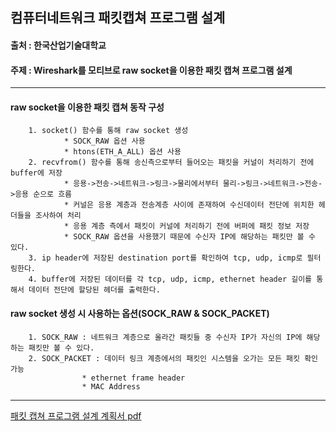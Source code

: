 ## 컴퓨터네트워크 패킷캡쳐 프로그램 설계   
#### 출처 : 한국산업기술대학교   
#### 주제 : Wireshark를 모티브로 raw socket을 이용한 패킷 캡쳐 프로그램 설계   
***   

#### raw socket을 이용한 패킷 캡쳐 동작 구성   
		1. socket() 함수를 통해 raw socket 생성   
				* SOCK_RAW 옵션 사용   
				* htons(ETH_A_ALL) 옵션 사용   
		2. recvfrom() 함수를 통해 송신측으로부터 들어오는 패킷을 커널이 처리하기 전에 buffer에 저장   
				* 응용->전송->네트워크->링크->물리에서부터 물리->링크->네트워크->전송->응용 순으로 흐름   
				* 커널은 응용 계층과 전송계층 사이에 존재하여 수신데이터 전단에 위치한 헤더들을 조사하여 처리   
				* 응용 계층 측에서 패킷이 커널에 처리하기 전에 버퍼에 패킷 정보 저장   
				* SOCK_RAW 옵션을 사용했기 때문에 수신자 IP에 해당하는 패킷만 볼 수 있다.   		
		3. ip header에 저장된 destination port를 확인하여 tcp, udp, icmp로 필터링한다.   
		4. buffer에 저장된 데이터를 각 tcp, udp, icmp, ethernet header 길이를 통해서 데이터 전단에 할당된 헤더를 출력한다.   

#### raw socket 생성 시 사용하는 옵션(SOCK_RAW & SOCK_PACKET)   
		1. SOCK_RAW : 네트워크 계층으로 올라간 패킷들 중 수신자 IP가 자신의 IP에 해당하는 패킷만 볼 수 있다.   
		2. SOCK_PACKET : 데이터 링크 계층에서의 패킷인 시스템을 오가는 모든 패킷 확인 가능   
					* ethernet frame header   
					* MAC Address   
		
***   

[패킷 캡쳐 프로그램 설계 계획서 pdf](https://github.com/leehyeongseck/TCPIP/blob/master/PacketCaptureProgram/%ED%8C%A8%ED%82%B7%EC%BA%A1%EC%B3%90%ED%94%84%EB%A1%9C%EA%B7%B8%EB%9E%A8_%EC%84%A4%EA%B3%84.pdf)
